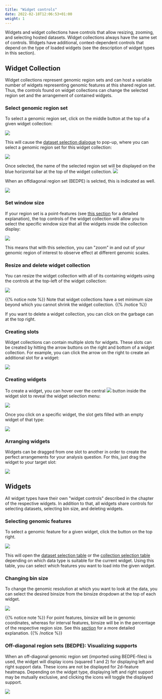 ```yaml
---
title: "Widget controls"
date: 2022-02-18T12:06:53+01:00
weight: 1
---
```


Widgets and widget collections have controls that allow resizing, zooming, and selecting hosted datasets.
Widget collections always have the same set of controls.
Widgets have additional, context-dependent controls that depend on the type of loaded widgets (see the description of widget types in this section).

## Widget Collection

Widget collections represent genomic region sets and can host a variable number of widgets representing genomic features at this shared region set.
Thus, the controls found on widget collections can change the selected region set and the arrangement of contained widgets.

### Select genomic region set

To select a genomic region set, click on the middle button at the top of a given widget collection:

<img src="/Select_region_set_collection.png" class="quarter-width">

This will cause the [dataset selection dialogue](/data_management/regions/#viewing) to pop-up, where you can select a genomic region set for this widget collection:

<img src="/region_dataset_table.png" class="half-width">

Once selected, the name of the selected region set will be displayed on the blue horizontal bar at the top of the widget collection.
<img src="/widget_collection_context_bar.png" class="quarter-width">

When an offdiagonal region set (BEDPE) is selcted, this is indicated as well.

<img src="/widget_collection_offdiagonal.png" class="quarter-width">

### Set window size

If your region set is a point-features (see [this section](/data_management/regions/#types-of-genomic-regions) for a detailed explanation), the top controls of the widget collection will allow you to select the specific window size that all the widgets inside the collection display:

<img src="/window_size_selection.png" class="quarter-width">

This means that with this selection, you can "zoom" in and out of your genomic region of interest to observe effect at different genomic scales.

### Resize and delete widget collection

You can resize the widget collection with all of its containing widgets using the controls at the top-left of the widget collection:

<img src="/widget_collection_context_bar.png" class="quarter-width">

{{% notice note %}}
Note that widget collections have a set minimum size beyond which you cannot shrink the widget collection.
{{% /notice %}}

If you want to delete a widget collection, you can click on the garbage can at the top right.

### Creating slots

Widget collections can contain multiple slots for widgets.
These slots can be created by hitting the arrow buttons on the right and bottom of a widget collection.
For example, you can click the arrow on the right to create an additional slot for a widget:


<img src="/resize_widget_collection.png" class="half-width">

### Creating widgets

To create a widget, you can hover over the central <img src="/plus_button.png" class="inline-picture"> button inside the widget slot to reveal the widget selection menu:

<img src="/widget_selection_menu.png" class="quarter-width">

Once you click on a specific widget, the slot gets filled with an empty widget of that type:


<img src="/collection_w_one_widget.png" class="quarter-width">

### Arranging widgets

Widgets can be dragged from one slot to another in order to create the perfect arrangements for your analysis question. For this, just drag the widget to your target slot:

<img src="/dragging_widget.png" class="three-quarter-width">


## Widgets

All widget types have their own "widget controls" described in the chapter of the respective widgets.
In addition to that, all widgets share controls for selecting datasets, selecting bin size, and deleting widgets.

### Selecting genomic features

To select a genomic feature for a given widget, click the button on the top right.

<img src="/select_dataset_widget.png" class="one-quarter-width">

This will open the [dataset selection table](/data_management/regions/#viewing) or the [collection selection table](/data_management/collections/#managing-collections) depending on which data type is suitable for the current widget.
Using this table, you can select which features you want to load into the given widget.

### Changing bin size

To change the genomic resolution at which you want to look at the data, you can select the desired binsize from the binsize dropdown at the top of each widget.

<img src="/changing_binsize.png" class="one-quarter-width">

{{% notice note %}}
For point features, binsize will be in genomic coordinates, whereas for interval features, binsize will be in the percentage of the respective region size.
See this [section](/data_management/regions/#types-of-genomic-regions) for a more detailed explanation.
{{% /notice %}}

### Off-diagonal region sets (BEDPE): Visualizing supports

When an off-diagonal genomic region set (imported using BEDPE-files) is used, the widget will display icons (squared 1 and 2) for displaying left and right support data.
These icons are not be displayed for 2d-feature heatmaps.
Depending on the widget type, displaying left and right support may be mutually exclusive, and clicking the icons will toggle the displayed support.


<img src="/bedpe_support_selection.png" class="one-quarter-width">
